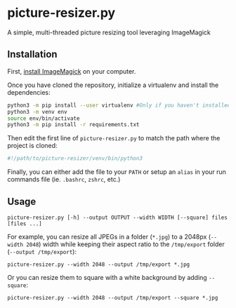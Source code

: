 # picture-resizer.py

A simple, multi-threaded picture resizing tool leveraging ImageMagick

## Installation

First, [install ImageMagick](https://docs.wand-py.org/en/latest/guide/install.html) on your computer.

Once you have cloned the repository, initialize a virtualenv and install the dependencies:
```bash
python3 -m pip install --user virtualenv #Only if you haven't installed virtualenv yet
python3 -m venv env
source env/bin/activate
python3 -m pip install -r requirements.txt
```

Then edit the first line of `picture-resizer.py` to match the path
where the project is cloned:
```bash
#!/path/to/picture-resizer/venv/bin/python3
```

Finally, you can either add the file to your `PATH` or setup an `alias` in your
run commands file (ie. `.bashrc`, `zshrc`, etc.)

## Usage

```
picture-resizer.py [-h] --output OUTPUT --width WIDTH [--square] files [files ...]
```

For example, you can resize all JPEGs in a folder (`*.jpg`) to a 2048px (`--width 2048`)
width while keeping their aspect ratio to the `/tmp/export` folder (`--output /tmp/export`):
```
picture-resizer.py --width 2048 --output /tmp/export *.jpg
```

Or you can resize them to square with a white background by adding `--square`:
```
picture-resizer.py --width 2048 --output /tmp/export --square *.jpg
```